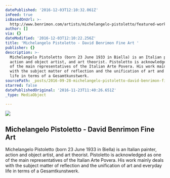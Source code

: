```yaml
---
datePublished: '2016-12-03T12:10:32.061Z'
inFeed: true
isBasedOnUrl: >-
  http://www.benrimon.com/artists/michelangelo-pistoletto/featured-works?view=slider#2
author: []
via: {}
dateModified: '2016-12-03T12:10:22.256Z'
title: 'Michelangelo Pistoletto - David Benrimon Fine Art '
publisher: {}
description: >-
  Michelangelo Pistoletto (born 23 June 1933 in Biella) is an Italian painter,
  action and object artist, and art theorist. Pistoletto is acknowledged as one
  of the main representatives of the Italian Arte Povera. His work mainly deals
  with the subject matter of reflection and the unification of art and everyday
  life in terms of a Gesamtkunstwerk.
sourcePath: _posts/2016-09-28-michelangelo-pistoletto-david-benrimon-fine-art.md
starred: false
datePublishedOriginal: '2016-11-23T11:40:26.651Z'
_type: MediaObject

---
```

<article style=""><img src="https://imgflo.herokuapp.com/graph/2b2431f8e7ba7b0/4c4d313c143d32c818b23ce6e5408b47/noop.jpeg?input=https%3A%2F%2Fs3.amazonaws.com%2Ffiles.collageplatform.com.prod%2Fimage_cache%2F1010x580_fit%2F54188ee109a72c022291c1d0%2Fd6718db67cae5589a08a3552609e5d43.jpeg" /><h1>Michelangelo Pistoletto - David Benrimon Fine Art </h1><p>Michelangelo Pistoletto (born 23 June 1933 in Biella) is an Italian painter, action and object artist, and art theorist. Pistoletto is acknowledged as one of the main representatives of the Italian Arte Povera. His work mainly deals with the subject matter of reflection and the unification of art and everyday life in terms of a Gesamtkunstwerk.</p></article>